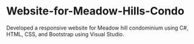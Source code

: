 # Website-for-Meadow-Hills-Condo
Developed a responsive website for Meadow hill condominium using C#, HTML, CSS, and Bootstrap using Visual Studio. 
